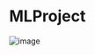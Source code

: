 # MLProject
![image](https://user-images.githubusercontent.com/111451164/189482137-f3e22471-f4a3-406d-ab56-1b0f457d5cf8.png)
